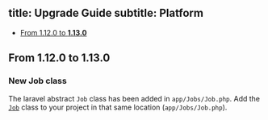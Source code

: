 title: Upgrade Guide
subtitle: Platform
-------

- [From 1.12.0 to **1.13.0**](#upgrade-1.13.0)

## <a name="upgrade-1.13.0" class="anchor" href="#upgrade-1.13.0"></a> From 1.12.0 to **1.13.0**

### New Job class

The laravel abstract `Job` class has been added in `app/Jobs/Job.php`. Add the [`Job`](https://github.com/AsgardCms/Platform/blob/master/app/Jobs/Job.php) class to your project in that same location (`app/Jobs/Job.php`).
